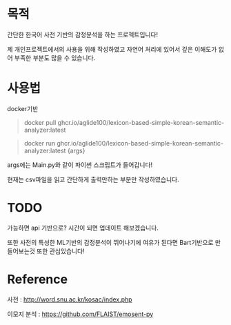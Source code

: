 # 목적

간단한 한국어 사전 기반의 감정분석을 하는 프로젝트입니다!

제 개인프로젝트에서의 사용을 위해 작성하였고 자연어 처리에 있어서 깊은 이해도가 없어 부족한 부분도 많을 수 있습니다.


# 사용법

docker기반

> docker pull ghcr.io/aglide100/lexicon-based-simple-korean-semantic-analyzer:latest

> docker run ghcr.io/aglide100/lexicon-based-simple-korean-semantic-analyzer:latest {args}

args에는 Main.py와 같이 파이썬 스크립트가 들어갑니다!

현재는 csv파일을 읽고 간단하게 출력만하는 부분만 작성하였습니다.

# TODO

가능하면 api 기반으로? 시간이 되면 업데이트 해보겠습니다.

또한 사전의 특성한 ML기반의 감정분석이 뛰어나기에 여유가 된다면 Bart기반으로 만들어보는것 또한 관심있습니다!

# Reference

사전 : http://word.snu.ac.kr/kosac/index.php

이모지 분석 : https://github.com/FLAIST/emosent-py
